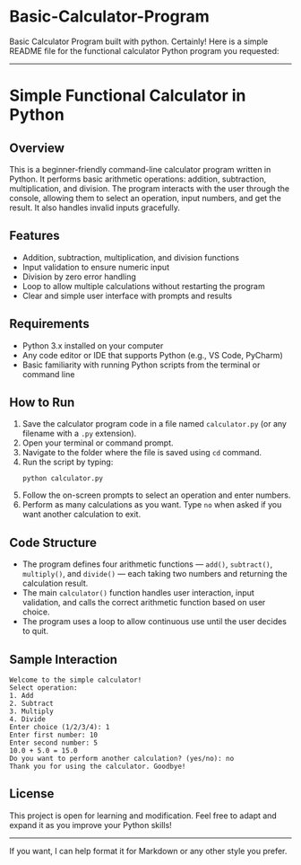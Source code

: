 # Basic-Calculator-Program
Basic Calculator Program built with python.
Certainly! Here is a simple README file for the functional calculator Python program you requested:

***

# Simple Functional Calculator in Python

## Overview
This is a beginner-friendly command-line calculator program written in Python. It performs basic arithmetic operations: addition, subtraction, multiplication, and division. The program interacts with the user through the console, allowing them to select an operation, input numbers, and get the result. It also handles invalid inputs gracefully.

## Features
- Addition, subtraction, multiplication, and division functions
- Input validation to ensure numeric input
- Division by zero error handling
- Loop to allow multiple calculations without restarting the program
- Clear and simple user interface with prompts and results

## Requirements
- Python 3.x installed on your computer
- Any code editor or IDE that supports Python (e.g., VS Code, PyCharm)
- Basic familiarity with running Python scripts from the terminal or command line

## How to Run
1. Save the calculator program code in a file named `calculator.py` (or any filename with a `.py` extension).
2. Open your terminal or command prompt.
3. Navigate to the folder where the file is saved using `cd` command.
4. Run the script by typing:
   ```
   python calculator.py
   ```
5. Follow the on-screen prompts to select an operation and enter numbers.
6. Perform as many calculations as you want. Type `no` when asked if you want another calculation to exit.

## Code Structure
- The program defines four arithmetic functions — `add()`, `subtract()`, `multiply()`, and `divide()` — each taking two numbers and returning the calculation result.
- The main `calculator()` function handles user interaction, input validation, and calls the correct arithmetic function based on user choice.
- The program uses a loop to allow continuous use until the user decides to quit.

## Sample Interaction
```
Welcome to the simple calculator!
Select operation:
1. Add
2. Subtract
3. Multiply
4. Divide
Enter choice (1/2/3/4): 1
Enter first number: 10
Enter second number: 5
10.0 + 5.0 = 15.0
Do you want to perform another calculation? (yes/no): no
Thank you for using the calculator. Goodbye!
```

## License
This project is open for learning and modification. Feel free to adapt and expand it as you improve your Python skills!

***

If you want, I can help format it for Markdown or any other style you prefer.
